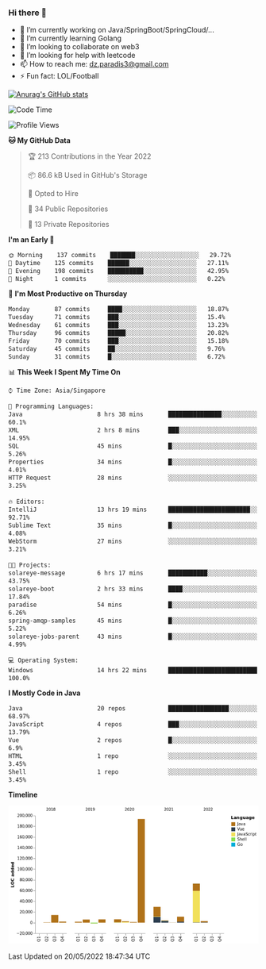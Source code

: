 ### Hi there 👋

- 🔭 I’m currently working on Java/SpringBoot/SpringCloud/...
- 🌱 I’m currently learning Golang
- 👯 I’m looking to collaborate on web3
- 🤔 I’m looking for help with leetcode
- 📫 How to reach me: dz.paradis3@gmail.com
- ⚡ Fun fact: LOL/Football

[![Anurag's GitHub stats](https://github-readme-stats.vercel.app/api?username=xiumu2017&show_icons=true&theme=radical)](https://github.com/anuraghazra/github-readme-stats)

<!--
**xiumu2017/xiumu2017** is a ✨ _special_ ✨ repository because its `README.md` (this file) appears on your GitHub profile.

Here are some ideas to get you started:

- 🔭 I’m currently working on ...
- 🌱 I’m currently learning ...
- 👯 I’m looking to collaborate on ...
- 🤔 I’m looking for help with ...
- 💬 Ask me about ...
- 📫 How to reach me: ...
- 😄 Pronouns: ...
- ⚡ Fun fact: ...
-->

<!--START_SECTION:waka-->
![Code Time](http://img.shields.io/badge/Code%20Time-0%20secs-blue)

![Profile Views](http://img.shields.io/badge/Profile%20Views-0-blue)

**🐱 My GitHub Data** 

> 🏆 213 Contributions in the Year 2022
 > 
> 📦 86.6 kB Used in GitHub's Storage 
 > 
> 💼 Opted to Hire
 > 
> 📜 34 Public Repositories 
 > 
> 🔑 13 Private Repositories  
 > 
**I'm an Early 🐤** 

```text
🌞 Morning    137 commits    ███████░░░░░░░░░░░░░░░░░░   29.72% 
🌆 Daytime    125 commits    ██████░░░░░░░░░░░░░░░░░░░   27.11% 
🌃 Evening    198 commits    ██████████░░░░░░░░░░░░░░░   42.95% 
🌙 Night      1 commits      ░░░░░░░░░░░░░░░░░░░░░░░░░   0.22%

```
📅 **I'm Most Productive on Thursday** 

```text
Monday       87 commits     ████░░░░░░░░░░░░░░░░░░░░░   18.87% 
Tuesday      71 commits     ███░░░░░░░░░░░░░░░░░░░░░░   15.4% 
Wednesday    61 commits     ███░░░░░░░░░░░░░░░░░░░░░░   13.23% 
Thursday     96 commits     █████░░░░░░░░░░░░░░░░░░░░   20.82% 
Friday       70 commits     ███░░░░░░░░░░░░░░░░░░░░░░   15.18% 
Saturday     45 commits     ██░░░░░░░░░░░░░░░░░░░░░░░   9.76% 
Sunday       31 commits     █░░░░░░░░░░░░░░░░░░░░░░░░   6.72%

```


📊 **This Week I Spent My Time On** 

```text
⌚︎ Time Zone: Asia/Singapore

💬 Programming Languages: 
Java                     8 hrs 38 mins       ███████████████░░░░░░░░░░   60.1% 
XML                      2 hrs 8 mins        ███░░░░░░░░░░░░░░░░░░░░░░   14.95% 
SQL                      45 mins             █░░░░░░░░░░░░░░░░░░░░░░░░   5.26% 
Properties               34 mins             █░░░░░░░░░░░░░░░░░░░░░░░░   4.01% 
HTTP Request             28 mins             ░░░░░░░░░░░░░░░░░░░░░░░░░   3.25%

🔥 Editors: 
IntelliJ                 13 hrs 19 mins      ███████████████████████░░   92.71% 
Sublime Text             35 mins             █░░░░░░░░░░░░░░░░░░░░░░░░   4.08% 
WebStorm                 27 mins             ░░░░░░░░░░░░░░░░░░░░░░░░░   3.21%

🐱‍💻 Projects: 
solareye-message         6 hrs 17 mins       ███████████░░░░░░░░░░░░░░   43.75% 
solareye-boot            2 hrs 33 mins       ████░░░░░░░░░░░░░░░░░░░░░   17.84% 
paradise                 54 mins             █░░░░░░░░░░░░░░░░░░░░░░░░   6.26% 
spring-amqp-samples      45 mins             █░░░░░░░░░░░░░░░░░░░░░░░░   5.22% 
solareye-jobs-parent     43 mins             █░░░░░░░░░░░░░░░░░░░░░░░░   4.99%

💻 Operating System: 
Windows                  14 hrs 22 mins      █████████████████████████   100.0%

```

**I Mostly Code in Java** 

```text
Java                     20 repos            █████████████████░░░░░░░░   68.97% 
JavaScript               4 repos             ███░░░░░░░░░░░░░░░░░░░░░░   13.79% 
Vue                      2 repos             █░░░░░░░░░░░░░░░░░░░░░░░░   6.9% 
HTML                     1 repo              ░░░░░░░░░░░░░░░░░░░░░░░░░   3.45% 
Shell                    1 repo              ░░░░░░░░░░░░░░░░░░░░░░░░░   3.45%

```


**Timeline**

![Chart not found](https://raw.githubusercontent.com/xiumu2017/xiumu2017/main/charts/bar_graph.png) 


 Last Updated on 20/05/2022 18:47:34 UTC
<!--END_SECTION:waka-->
